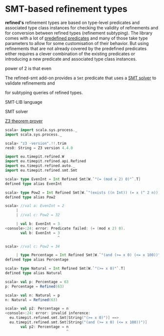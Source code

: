 # SMT-based refinement types

**refined's** refinement types are based on type-level predicates and
associated type class instances for checking the validity of refinements
and for conversion between refined types (refinement subtyping). The
library comes with a lot of [predefined predicates][provided-predicates]
and many of those take type parameters to allow for some customisation
of their behavior. But using refinements that are not already covered
by the predefined predicates either requires a clever combination of
the existing predicates or introducing a new predicate and associated
type class instances.




power of 2
is that even

The refined-smt add-on provides a `Smt` predicate that uses a
[SMT solver][SMT] to validate refinements and
 
 
 for subtyping queries of
refined types.


SMT-LIB language


SMT solver

[Z3 theorem prover][Z3]




```scala
scala> import scala.sys.process._
import scala.sys.process._

scala> "z3 -version".!!.trim
res0: String = Z3 version 4.4.0
```

```scala
import eu.timepit.refined.W
import eu.timepit.refined.api.Refined
import eu.timepit.refined.auto._
import eu.timepit.refined.smt.Smt
```

```scala
scala> type EvenInt = Int Refined Smt[W.`"(= (mod x 2) 0)"`.T]
defined type alias EvenInt

scala> type Pow2 = Int Refined Smt[W.`"(exists ((n Int)) (= x (^ 2 n)))"`.T]
defined type alias Pow2

scala> //val a: EvenInt = 2
     | 
     | //val c: Pow2 = 32
```

```scala
     | val b: EvenInt = 3
<console>:24: error: Predicate failed: (= (mod x 2) 0).
       val b: EvenInt = 3
                        ^

scala> //val c: Pow2 = 34
```

```scala
     | type Percentage = Int Refined Smt[W.`"(and (>= x 0) (<= x 100))"`.T]
defined type alias Percentage

scala> type Natural = Int Refined Smt[W.`"(>= x 0)"`.T]
defined type alias Natural

scala> val p: Percentage = 63
p: Percentage = Refined(63)

scala> val n: Natural = p
n: Natural = Refined(63)
```

```scala
scala> val p2: Percentage = n
<console>:24: error: invalid inference:
  eu.timepit.refined.smt.Smt[String("(>= x 0)")] ==>
  eu.timepit.refined.smt.Smt[String("(and (>= x 0) (<= x 100))")]
       val p2: Percentage = n
                            ^
```

[provided-predicates]: https://github.com/fthomas/refined#provided-predicates
[SMT]: https://en.wikipedia.org/wiki/Satisfiability_modulo_theories
[SMT-LIB]: http://smtlib.cs.uiowa.edu/language.shtml
[Z3]: https://github.com/Z3Prover/z3
